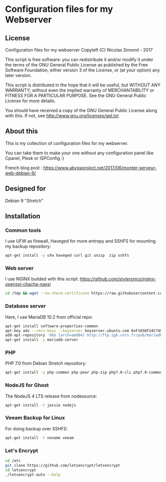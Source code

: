 Configuration files for my Webserver
============================

## License
Configuration files for my webserver
Copyleft (C) Nicolas Simond - 2017

This script is free software: you can redistribute it and/or modify
it under the terms of the GNU General Public License as published by
the Free Software Foundation, either version 3 of the License, or
(at your option) any later version.

This script is distributed in the hope that it will be useful,
but WITHOUT ANY WARRANTY; without even the implied warranty of
MERCHANTABILITY or FITNESS FOR A PARTICULAR PURPOSE.  See the
GNU General Public License for more details.

You should have received a copy of the GNU General Public License
along with this.  If not, see <http://www.gnu.org/licenses/gpl.txt>

## About this

This is my collection of configuration files for my webserver.

You can take them to make your one without any configuration panel like Cpanel, Plesk or ISPConfig :)

French blog post : https://www.abyssproject.net/2017/06/monter-serveur-web-debian-9/


## Designed for 
Debian 9 "Stretch"

## Installation

### Common tools

I use UFW as firewall, Haveged for more entropy and SSHFS for mounting my backup repository:

```bash
apt-get install -y ufw haveged curl git unzip  zip sshfs
```

### Web server

I use NGINX builded with this script: https://github.com/stylersnico/nginx-openssl-chacha-naxsi

```bash
cd /tmp && wget --no-check-certificate https://raw.githubusercontent.com/stylersnico/nginx-openssl-chacha/master/build.sh && sh build.sh
```

### Database server

Here, I use MariaDB 10.2 from official repo:

```bash
apt-get install software-properties-common
apt-key adv --recv-keys --keyserver keyserver.ubuntu.com 0xF1656F24C74CD1D8
add-apt-repository 'deb [arch=amd64] http://ftp.igh.cnrs.fr/pub/mariadb/repo/10.2/debian stretch main'
apt-get install -y mariadb-server
```

### PHP

PHP 7.0 from Debian Stretch repository:

```bash
apt-get install -y php-common php-pear php-zip php7.0-cli php7.0-common php7.0-curl php7.0-dev php7.0-fpm php7.0-gd php7.0-imap php7.0-intl php7.0-json php7.0-mbstring php7.0-mysql php7.0-opcache php7.0-pspell php7.0-readline php7.0-recode php7.0-snmp php7.0-tidy php7.0-xml php7.0-zip
```

### NodeJS for Ghost

The NodeJS 4 LTS release from nodesource:

```bash
apt-get install -t jessie nodejs
```

### Veeam Backup for Linux

For doing backup over SSHFS:

```bash
apt-get install -t noname veeam
```

### Let's Encrypt 

```bash
cd /etc
git clone https://github.com/letsencrypt/letsencrypt
cd letsencrypt
./letsencrypt-auto --help
```
